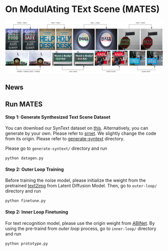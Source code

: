 # On ModulAting TExt Scene (MATES)
![teaser](assets/teaser.png)

## News

## Run MATES

#### Step 1: Generate Synthesized Text Scene Dataset 
You can download our SynText dataset on [this](https://drive.google.com/drive/folders/10DPeYjcpqO_Pxi3KC4kGitGW0Ytc3Eo1?usp=sharing).
Alternatively, you can generate by your own. Please refer to [srnet](https://github.com/Niwhskal/SRNet). We slightly change the code from its origin. Please refer to [generate-syntext](generate-syntext/) directory.

Please go to `generate-syntext/` directory and run 
```
python datagen.py
```

#### Step 2: Outer Loop Training
Before training the noise model, please initialize the weight from the pretrained [text2img](https://github.com/CompVis/latent-diffusion) from Latent Diffusion Model. Then, go to `outer-loop/` directory and run
```
python finetune.py
```

#### Step 2: Inner Loop Finetuning
For text recognition model, please use the origin weight from [ABINet](https://github.com/FangShancheng/ABINet). 
By using the pre-traind from *outer loop* process, go to `inner-loop/` directory and run
```
python prototype.py
```
